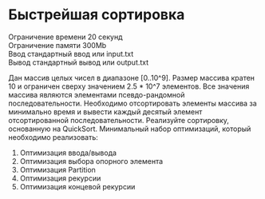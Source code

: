 # Быстрейшая сортировка

Ограничение времени 	20 секунд <br/>
Ограничение памяти 	300Mb <br/>
Ввод 	стандартный ввод или input.txt <br/>
Вывод 	стандартный вывод или output.txt

Дан массив целых чисел в диапазоне [0..10^9]. 
Размер массива кратен 10 и ограничен сверху значением 2.5 * 10^7 элементов. 
Все значения массива являются элементами псевдо-рандомной последовательности. 
Необходимо отсортировать элементы массива за минимально время и вывести 
каждый десятый элемент отсортированной последовательности.
Реализуйте сортировку, основанную на QuickSort.
Минимальный набор оптимизаций, который необходимо реализовать:
1. Оптимизация ввода/вывода
2. Оптимизация выбора опорного элемента
3. Оптимизация Partition
4. Оптимизация рекурсии
5. Оптимизация концевой рекурсии
